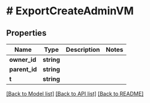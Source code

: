 # # ExportCreateAdminVM

## Properties

Name | Type | Description | Notes
------------ | ------------- | ------------- | -------------
**owner_id** | **string** |  |
**parent_id** | **string** |  |
**t** | **string** |  |

[[Back to Model list]](../../README.md#models) [[Back to API list]](../../README.md#endpoints) [[Back to README]](../../README.md)
